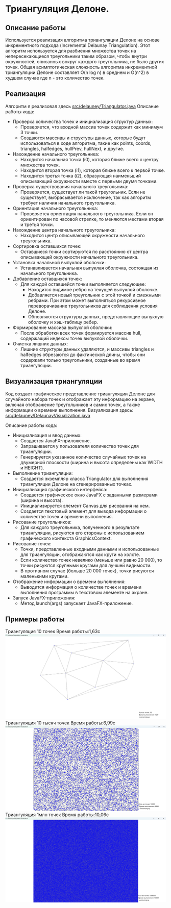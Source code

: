 #  Триангуляция Делоне.

## Описание работы
Используется реализация алгоритма триангуляции Делоне на основе инкрементного подхода (Incremental Delaunay Triangulation). Этот алгоритм используется для разбиения множества точек на непересекающиеся треугольники таким образом, чтобы внутри окружностей, описанных вокруг каждого треугольника, не было других точек.
Общая асимптотическая сложность алгоритма инкрементной триангуляции Делоне составляет O(n log n) в среднем и O(n^2) в худшем случае где n - это количество точек.

## Реализация
Алгоритм я реализовал здесь
[src/delauney/Triangulator.java](https://github.com/Rame7407/DelaunayTriangulation/blob/master/src/delauney/Triangulator.java)
Описание работы кода:
* Проверка количества точек и инициализация структур данных:
  * Проверяется, что входной массив точек содержит как минимум 3 точки.
  * Создаются массивы и структуры данных, которые будут использоваться в ходе       алгоритма, такие как points, coords, triangles, halfedges, hullPrev, hullNext, и другие.
* Нахождение начального треугольника:
  * Находится начальная точка (i0), которая ближе всего к центру множества точек.
  * Находится вторая точка (i1), которая ближе всего к первой точке.
  * Находится третья точка (i2), образующая наименьший описывающий окружности вместе с первыми двумя точками.
* Проверка существования начального треугольника:
  * Проверяется, существует ли такой треугольник. Если не существует, выбрасывается исключение, так как алгоритм требует наличия начального треугольника.
* Ориентация начального треугольника:
  * Проверяется ориентация начального треугольника. Если он ориентирован по часовой стрелке, то меняются местами вторая и третья точки.
* Нахождение центра начального треугольника:
  * Находится центр описывающей окружности начального треугольника.
* Сортировка оставшихся точек:
  * Оставшиеся точки сортируются по расстоянию от центра описывающей окружности начального треугольника.
* Установка начальной выпуклой оболочки:
  * Устанавливается начальная выпуклая оболочка, состоящая из начального треугольника.
* Добавление оставшихся точек:
  * Для каждой оставшейся точки выполняется следующее:
    * Находится видимое ребро на текущей выпуклой оболочке.
    * Добавляется новый треугольник с этой точкой и смежными ребрами. При этом может выполняться рекурсивное переворачивание треугольников для соблюдения условия Делоне.
    * Обновляются структуры данных, представляющие выпуклую оболочку и хэш-таблицу ребер.
* Формирование массива выпуклой оболочки:
  * После обработки всех точек формируется массив hull, содержащий индексы точек выпуклой оболочки.
* Очистка лишних данных:
  * Лишние структуры данных удаляются, и массивы triangles и halfedges обрезаются до фактической длины, чтобы они содержали только треугольники, созданные во время триангуляции.

## Визуализация триангуляции
Код создает графическое представление триангуляции Делоне для случайного набора точек и отображает эту информацию на экране, включая отображение треугольников и самих точек, а также информации о времени выполнения.
Визуализация здесь:
[src/delauney/DelaunayVisualization.java](https://github.com/Rame7407/DelaunayTriangulation/blob/master/src/delauney/DelaunayVisualization.java)

Описание работы кода:
* Инициализация и ввод данных:
  * Создается JavaFX-приложение.
  * Запрашивается у пользователя количество точек для триангуляции.
  * Генерируется указанное количество случайных точек на двумерной плоскости (ширина и высота определены как WIDTH и HEIGHT).
* Выполнение триангуляции:
  * Создается экземпляр класса Triangulator для выполнения триангуляции Делоне на сгенерированных точках.
* Инициализация графического интерфейса:
  * Создается графическое окно JavaFX с заданными размерами (ширина и высота).
  * Инициализируется элемент Canvas для рисования на нем.
  * Создается текстовый элемент для вывода информации о количестве точек и времени выполнения.
* Рисование треугольников:
  * Для каждого треугольника, полученного в результате триангуляции, рисуются его стороны с использованием графического контекста GraphicsContext.
* Рисование точек:
  * Точки, представленные входными данными и использованные для триангуляции, отображаются как круги на холсте.
  * Если количество точек невелико (меньше или равно 20 000), то точки рисуются крупными кругами для лучшей видимости.
  * В противном случае (больше 20 000 точек), точки рисуются маленькими кругами.
* Отображение информации о времени выполнения:
  * Выводится информация о количестве точек и времени выполнения программы в текстовом элементе на экране.
* Запуск JavaFX-приложения:
  * Метод launch(args) запускает JavaFX-приложение.

## Примеры работы
Триангуляция 10 точек 
Время работы:1,63с
![Example 1](src/examples/10.png "Title")
Триангуляция 10 тысяч точек
Время работы:6,99с
![Example 2](src/examples/10000.png "Title")
Триангуляция 1млн точек
Время работы:10,06с
![Example 2](src/examples/1000000.png "Title")
